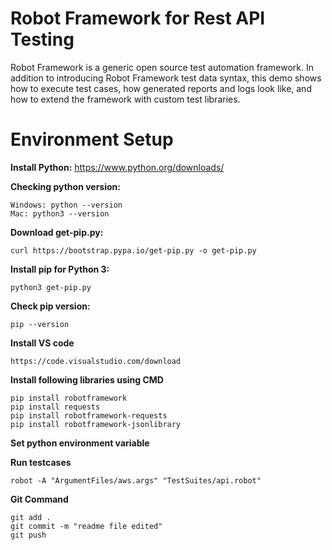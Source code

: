 Robot Framework for Rest API Testing
=======================================

Robot Framework is a generic open source test automation framework. In addition to introducing Robot Framework test data syntax, this demo shows how to execute test cases, how generated reports and logs look like, and how to extend the framework with custom test libraries.

Environment Setup
==================

**Install Python:**
    https://www.python.org/downloads/

**Checking python version:**

    Windows: python --version
    Mac: python3 --version

**Download get-pip.py:**

    curl https://bootstrap.pypa.io/get-pip.py -o get-pip.py

**Install pip for Python 3:**

    python3 get-pip.py

**Check pip version:**

    pip --version

**Install VS code**

    https://code.visualstudio.com/download

**Install following libraries using CMD**

    pip install robotframework
    pip install requests
    pip install robotframework-requests
    pip install robotframework-jsonlibrary

**Set python environment variable**


**Run testcases**

    robot -A "ArgumentFiles/aws.args" "TestSuites/api.robot"


**Git Command**

    git add .
    git commit -m "readme file edited"
    git push